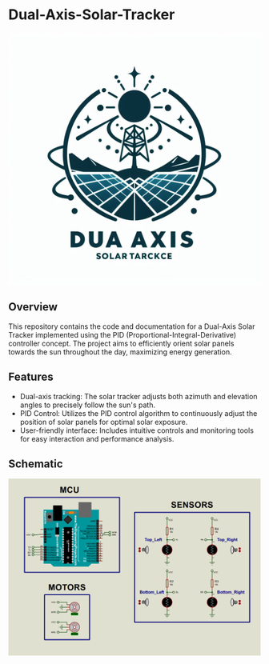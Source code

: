 # Dual-Axis-Solar-Tracker

![Solar Tracker Demo](/DUA_AXIS.jpeg)

## Overview

This repository contains the code and documentation for a Dual-Axis Solar Tracker implemented using the PID (Proportional-Integral-Derivative) controller concept. The project aims to efficiently orient solar panels towards the sun throughout the day, maximizing energy generation.

## Features

- Dual-axis tracking: The solar tracker adjusts both azimuth and elevation angles to precisely follow the sun's path.
- PID Control: Utilizes the PID control algorithm to continuously adjust the position of solar panels for optimal solar exposure.
- User-friendly interface: Includes intuitive controls and monitoring tools for easy interaction and performance analysis.

## Schematic

![Schematic](/Schematic/Schematic.png)
